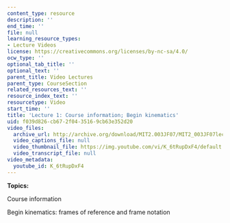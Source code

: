 ```yaml
---
content_type: resource
description: ''
end_time: ''
file: null
learning_resource_types:
- Lecture Videos
license: https://creativecommons.org/licenses/by-nc-sa/4.0/
ocw_type: ''
optional_tab_title: ''
optional_text: ''
parent_title: Video Lectures
parent_type: CourseSection
related_resources_text: ''
resource_index_text: ''
resourcetype: Video
start_time: ''
title: 'Lecture 1: Course information; Begin kinematics'
uid: f039d826-cb67-2f04-3516-9cb63e352d20
video_files:
  archive_url: http://archive.org/download/MIT2.003JF07/MIT2_003JF07lec01_220k.mp4
  video_captions_file: null
  video_thumbnail_file: https://img.youtube.com/vi/K_6tRupDxF4/default.jpg
  video_transcript_file: null
video_metadata:
  youtube_id: K_6tRupDxF4
---
```


**Topics:**

Course information

Begin kinematics: frames of reference and frame notation

